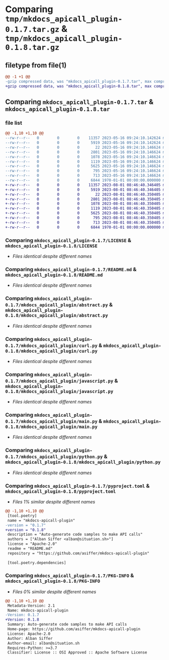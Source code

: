 # Comparing `tmp/mkdocs_apicall_plugin-0.1.7.tar.gz` & `tmp/mkdocs_apicall_plugin-0.1.8.tar.gz`

## filetype from file(1)

```diff
@@ -1 +1 @@
-gzip compressed data, was "mkdocs_apicall_plugin-0.1.7.tar", max compression
+gzip compressed data, was "mkdocs_apicall_plugin-0.1.8.tar", max compression
```

## Comparing `mkdocs_apicall_plugin-0.1.7.tar` & `mkdocs_apicall_plugin-0.1.8.tar`

### file list

```diff
@@ -1,10 +1,10 @@
--rw-r--r--   0        0        0    11357 2023-05-16 09:24:10.142624 mkdocs_apicall_plugin-0.1.7/LICENSE
--rw-r--r--   0        0        0     5919 2023-05-16 09:24:10.142624 mkdocs_apicall_plugin-0.1.7/README.md
--rw-r--r--   0        0        0       22 2023-05-16 09:24:10.146624 mkdocs_apicall_plugin-0.1.7/mkdocs_apicall_plugin/__init__.py
--rw-r--r--   0        0        0     2801 2023-05-16 09:24:10.146624 mkdocs_apicall_plugin-0.1.7/mkdocs_apicall_plugin/abstract.py
--rw-r--r--   0        0        0     1078 2023-05-16 09:24:10.146624 mkdocs_apicall_plugin-0.1.7/mkdocs_apicall_plugin/curl.py
--rw-r--r--   0        0        0     1119 2023-05-16 09:24:10.146624 mkdocs_apicall_plugin-0.1.7/mkdocs_apicall_plugin/javascript.py
--rw-r--r--   0        0        0     5625 2023-05-16 09:24:10.146624 mkdocs_apicall_plugin-0.1.7/mkdocs_apicall_plugin/main.py
--rw-r--r--   0        0        0      795 2023-05-16 09:24:10.146624 mkdocs_apicall_plugin-0.1.7/mkdocs_apicall_plugin/python.py
--rw-r--r--   0        0        0      713 2023-05-16 09:24:10.146624 mkdocs_apicall_plugin-0.1.7/pyproject.toml
--rw-r--r--   0        0        0     6844 1970-01-01 00:00:00.000000 mkdocs_apicall_plugin-0.1.7/PKG-INFO
+-rw-r--r--   0        0        0    11357 2023-08-01 08:46:40.346405 mkdocs_apicall_plugin-0.1.8/LICENSE
+-rw-r--r--   0        0        0     5919 2023-08-01 08:46:40.346405 mkdocs_apicall_plugin-0.1.8/README.md
+-rw-r--r--   0        0        0       22 2023-08-01 08:46:40.350405 mkdocs_apicall_plugin-0.1.8/mkdocs_apicall_plugin/__init__.py
+-rw-r--r--   0        0        0     2801 2023-08-01 08:46:40.350405 mkdocs_apicall_plugin-0.1.8/mkdocs_apicall_plugin/abstract.py
+-rw-r--r--   0        0        0     1078 2023-08-01 08:46:40.350405 mkdocs_apicall_plugin-0.1.8/mkdocs_apicall_plugin/curl.py
+-rw-r--r--   0        0        0     1119 2023-08-01 08:46:40.350405 mkdocs_apicall_plugin-0.1.8/mkdocs_apicall_plugin/javascript.py
+-rw-r--r--   0        0        0     5625 2023-08-01 08:46:40.350405 mkdocs_apicall_plugin-0.1.8/mkdocs_apicall_plugin/main.py
+-rw-r--r--   0        0        0      795 2023-08-01 08:46:40.350405 mkdocs_apicall_plugin-0.1.8/mkdocs_apicall_plugin/python.py
+-rw-r--r--   0        0        0      713 2023-08-01 08:46:40.350405 mkdocs_apicall_plugin-0.1.8/pyproject.toml
+-rw-r--r--   0        0        0     6844 1970-01-01 00:00:00.000000 mkdocs_apicall_plugin-0.1.8/PKG-INFO
```

### Comparing `mkdocs_apicall_plugin-0.1.7/LICENSE` & `mkdocs_apicall_plugin-0.1.8/LICENSE`

 * *Files identical despite different names*

### Comparing `mkdocs_apicall_plugin-0.1.7/README.md` & `mkdocs_apicall_plugin-0.1.8/README.md`

 * *Files identical despite different names*

### Comparing `mkdocs_apicall_plugin-0.1.7/mkdocs_apicall_plugin/abstract.py` & `mkdocs_apicall_plugin-0.1.8/mkdocs_apicall_plugin/abstract.py`

 * *Files identical despite different names*

### Comparing `mkdocs_apicall_plugin-0.1.7/mkdocs_apicall_plugin/curl.py` & `mkdocs_apicall_plugin-0.1.8/mkdocs_apicall_plugin/curl.py`

 * *Files identical despite different names*

### Comparing `mkdocs_apicall_plugin-0.1.7/mkdocs_apicall_plugin/javascript.py` & `mkdocs_apicall_plugin-0.1.8/mkdocs_apicall_plugin/javascript.py`

 * *Files identical despite different names*

### Comparing `mkdocs_apicall_plugin-0.1.7/mkdocs_apicall_plugin/main.py` & `mkdocs_apicall_plugin-0.1.8/mkdocs_apicall_plugin/main.py`

 * *Files identical despite different names*

### Comparing `mkdocs_apicall_plugin-0.1.7/mkdocs_apicall_plugin/python.py` & `mkdocs_apicall_plugin-0.1.8/mkdocs_apicall_plugin/python.py`

 * *Files identical despite different names*

### Comparing `mkdocs_apicall_plugin-0.1.7/pyproject.toml` & `mkdocs_apicall_plugin-0.1.8/pyproject.toml`

 * *Files 1% similar despite different names*

```diff
@@ -1,10 +1,10 @@
 [tool.poetry]
 name = "mkdocs-apicall-plugin"
-version = "0.1.7"
+version = "0.1.8"
 description = "Auto-generate code samples to make API calls"
 authors = ["Alban Siffer <alban@situation.sh>"]
 license = "Apache-2.0"
 readme = "README.md"
 repository = "https://github.com/asiffer/mkdocs-apicall-plugin"
 
 [tool.poetry.dependencies]
```

### Comparing `mkdocs_apicall_plugin-0.1.7/PKG-INFO` & `mkdocs_apicall_plugin-0.1.8/PKG-INFO`

 * *Files 0% similar despite different names*

```diff
@@ -1,10 +1,10 @@
 Metadata-Version: 2.1
 Name: mkdocs-apicall-plugin
-Version: 0.1.7
+Version: 0.1.8
 Summary: Auto-generate code samples to make API calls
 Home-page: https://github.com/asiffer/mkdocs-apicall-plugin
 License: Apache-2.0
 Author: Alban Siffer
 Author-email: alban@situation.sh
 Requires-Python: >=3.7
 Classifier: License :: OSI Approved :: Apache Software License
```

